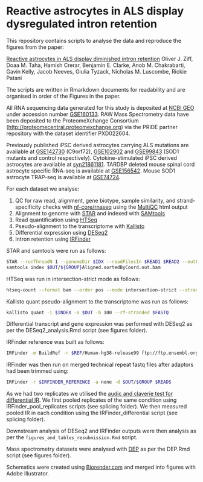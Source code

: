 # Reactive astrocytes in ALS display dysregulated intron retention

This repository contains scripts to analyse the data and reproduce the figures from the paper:

[Reactive astrocytes in ALS display diminished intron retention](biorxiv)
Oliver J. Ziff, Doaa M. Taha, Hamish Crerar, Benjamin E. Clarke, Anob M. Chakrabarti, Gavin Kelly, Jacob Neeves, Giulia Tyzack, Nicholas M. Luscombe, Rickie Patani

The scripts are written in Rmarkdown documents for readability and are organised in order of the Figures in the paper.

All RNA sequencing data generated for this study is deposited at [NCBI GEO](https://www.ncbi.nlm.nih.gov/geo/query/acc.cgi) under accession number [GSE160133](https://www.ncbi.nlm.nih.gov/geo/query/acc.cgi?acc=GSE160133). RAW Mass Spectrometry data have been deposited to the ProteomeXchange Consortium (http://proteomecentral.proteomexchange.org) via the PRIDE partner repository with the dataset identifier PXD022604. 

Previously published iPSC derived astrocytes carrying ALS mutations are available at [GSE142730](https://www.ncbi.nlm.nih.gov/geo/query/acc.cgi?acc=GSE142730) (C9orf72), [GSE102902](https://www.ncbi.nlm.nih.gov/geo/query/acc.cgi?acc=GSE102902) and [GSE99843](https://www.ncbi.nlm.nih.gov/geo/query/acc.cgi?acc=GSE99843) (SOD1 mutants and control respectively). Cytokine-stimulated iPSC derived astrocytes are available at [syn21861181](https://www.synapse.org/#!Synapse:syn21861181). TARDBP deleted mouse spinal cord astrocyte specific RNA-seq is available at [GSE156542](https://www.ncbi.nlm.nih.gov/geo/query/acc.cgi?acc=GSE156542). Mouse SOD1 astrocyte TRAP-seq is available at [GSE74724](https://www.ncbi.nlm.nih.gov/geo/query/acc.cgi?acc=GSE74724).

For each dataset we analyse:
1. QC for raw read, alignment, gene biotype, sample similarity, and strand-specificity checks with [nf-core/rnaseq](https://github.com/nf-core/rnaseq) using the [MultiQC](https://multiqc.info/) html output
2. Alignment to genome with [STAR](https://github.com/alexdobin/STAR) and indexed with [SAMtools](https://sourceforge.net/projects/samtools/files/samtools/)
3. Read quantification using [HTSeq](https://htseq.readthedocs.io/en/master/)
4. Pseudo-alignment to the transcriptome with [Kallisto](https://pachterlab.github.io/kallisto/manual)
5. Differential expression using [DESeq2](https://bioconductor.org/packages/release/bioc/html/DESeq2.html)
6. Intron retention using [IRFinder](https://github.com/williamritchie/IRFinder)

STAR and samtools were run as follows:
```bash
STAR --runThreadN 1 --genomeDir $IDX --readFilesIn $READ1 $READ2 --outFileNamePrefix $OUT/${GROUP} --outFilterMultimapNmax 1 --outSAMtype BAM SortedByCoordinate --outReadsUnmapped Fastx --twopassMode Basic --outSAMstrandField intronMotif
samtools index $OUT/${GROUP}Aligned.sortedByCoord.out.bam
```

HTSeq was run in intersection-strict mode as follows:
```bash
htseq-count --format bam --order pos --mode intersection-strict --stranded reverse --minaqual 1 --type exon --idattr gene_id $FILE $GTF > $OUT/${SAMPLE}.tab
```

Kallisto quant pseudo-alignment to the transcriptome was run as follows:
```bash
kallisto quant -i $INDEX -o $OUT -b 100 --rf-stranded $FASTQ
```

Differential transcript and gene expression was performed with DESeq2 as per the DESeq2_analysis.Rmd script (see figures folder).

IRFinder reference was built as follows:
```bash
IRFinder -m BuildRef -r $REF/Human-hg38-release99 ftp://ftp.ensembl.org/pub/release-99/gtf/homo_sapiens/Homo_sapiens.GRCh38.99.gtf.gz
```

IRFinder was then run on merged technical repeat fastq files after adaptors had been trimmed using:

```bash
IRFinder -r $IRFINDER_REFERENCE -a none -d $OUT/$GROUP $READS
```

As we had two replicates we utilised the [audic and claverie test for differential IR](https://github.com/williamritchie/IRFinder/wiki/Small-Amounts-of-Replicates-via-Audic-and-Claverie-Test). We first pooled replicates of the same condition using IRFinder_pool_replicates scripts (see splicing folder). We then measured pooled IR in each condition using the IRFinder_differential script (see splicing folder).

Downstream analysis of DESeq2 and IRFinder outputs were then analysis as per the `figures_and_tables_resubmission.Rmd` script.

Mass spectrometry datasets were analysed with [DEP](https://www.bioconductor.org/packages/release/bioc/vignettes/DEP/inst/doc/DEP.html) as per the DEP.Rmd script (see figures folder).

Schematics were created using [Biorender.com](https://biorender.com/) and merged into figures with Adobe Illustrator.

